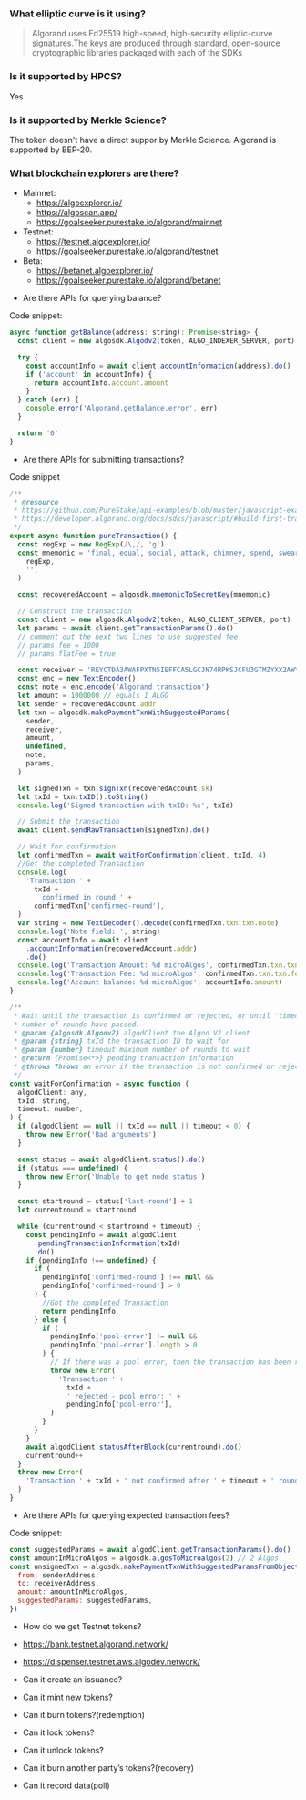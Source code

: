 ### What elliptic curve is it using?

> Algorand uses Ed25519 high-speed, high-security elliptic-curve signatures.The
> keys are produced through standard, open-source cryptographic libraries
> packaged with each of the SDKs

### Is it supported by HPCS?

Yes

### Is it supported by Merkle Science?

The token doesn't have a direct suppor by Merkle Science. Algorand is supported
by BEP-20.

### What blockchain explorers are there?

- Mainnet:
  - https://algoexplorer.io/
  - https://algoscan.app/
  - https://goalseeker.purestake.io/algorand/mainnet
- Testnet:
  - https://testnet.algoexplorer.io/
  - https://goalseeker.purestake.io/algorand/testnet
- Beta:
  - https://betanet.algoexplorer.io/
  - https://goalseeker.purestake.io/algorand/betanet

* Are there APIs for querying balance?

Code snippet:

```javascript
async function getBalance(address: string): Promise<string> {
  const client = new algosdk.Algodv2(token, ALGO_INDEXER_SERVER, port)

  try {
    const accountInfo = await client.accountInformation(address).do()
    if ('account' in accountInfo) {
      return accountInfo.account.amount
    }
  } catch (err) {
    console.error('Algorand.getBalance.error', err)
  }

  return '0'
}
```

- Are there APIs for submitting transactions?

Code snippet

```javascript
/**
 * @resource
 * https://github.com/PureStake/api-examples/blob/master/javascript-examples/algod_submit_tx.js
 * https://developer.algorand.org/docs/sdks/javascript/#build-first-transaction
 */
export async function pureTransaction() {
  const regExp = new RegExp(/\,/, 'g')
  const mnemonic = 'final, equal, social, attack, chimney, spend, swear, civil, sad, jungle, dumb, assault, metal, feature, monitor, marriage, fly, depart, ill, shed, burger, census, swift, absent, garlic'.replace(
    regExp,
    '',
  )

  const recoveredAccount = algosdk.mnemonicToSecretKey(mnemonic)

  // Construct the transaction
  const client = new algosdk.Algodv2(token, ALGO_CLIENT_SERVER, port)
  let params = await client.getTransactionParams().do()
  // comment out the next two lines to use suggested fee
  // params.fee = 1000
  // params.flatFee = true

  const receiver = 'REYCTDA3AWAFPXTN5IEFFCA5LGCJN74RPKSJCFU3GTMZYXX2AWYJIZRGJY'
  const enc = new TextEncoder()
  const note = enc.encode('Algorand transaction')
  let amount = 1000000 // equals 1 ALGO
  let sender = recoveredAccount.addr
  let txn = algosdk.makePaymentTxnWithSuggestedParams(
    sender,
    receiver,
    amount,
    undefined,
    note,
    params,
  )

  let signedTxn = txn.signTxn(recoveredAccount.sk)
  let txId = txn.txID().toString()
  console.log('Signed transaction with txID: %s', txId)

  // Submit the transaction
  await client.sendRawTransaction(signedTxn).do()

  // Wait for confirmation
  let confirmedTxn = await waitForConfirmation(client, txId, 4)
  //Get the completed Transaction
  console.log(
    'Transaction ' +
      txId +
      ' confirmed in round ' +
      confirmedTxn['confirmed-round'],
  )
  var string = new TextDecoder().decode(confirmedTxn.txn.txn.note)
  console.log('Note field: ', string)
  const accountInfo = await client
    .accountInformation(recoveredAccount.addr)
    .do()
  console.log('Transaction Amount: %d microAlgos', confirmedTxn.txn.txn.amt)
  console.log('Transaction Fee: %d microAlgos', confirmedTxn.txn.txn.fee)
  console.log('Account balance: %d microAlgos', accountInfo.amount)
}

/**
 * Wait until the transaction is confirmed or rejected, or until 'timeout'
 * number of rounds have passed.
 * @param {algosdk.Algodv2} algodClient the Algod V2 client
 * @param {string} txId the transaction ID to wait for
 * @param {number} timeout maximum number of rounds to wait
 * @return {Promise<*>} pending transaction information
 * @throws Throws an error if the transaction is not confirmed or rejected in the next timeout rounds
 */
const waitForConfirmation = async function (
  algodClient: any,
  txId: string,
  timeout: number,
) {
  if (algodClient == null || txId == null || timeout < 0) {
    throw new Error('Bad arguments')
  }

  const status = await algodClient.status().do()
  if (status === undefined) {
    throw new Error('Unable to get node status')
  }

  const startround = status['last-round'] + 1
  let currentround = startround

  while (currentround < startround + timeout) {
    const pendingInfo = await algodClient
      .pendingTransactionInformation(txId)
      .do()
    if (pendingInfo !== undefined) {
      if (
        pendingInfo['confirmed-round'] !== null &&
        pendingInfo['confirmed-round'] > 0
      ) {
        //Got the completed Transaction
        return pendingInfo
      } else {
        if (
          pendingInfo['pool-error'] != null &&
          pendingInfo['pool-error'].length > 0
        ) {
          // If there was a pool error, then the transaction has been rejected!
          throw new Error(
            'Transaction ' +
              txId +
              ' rejected - pool error: ' +
              pendingInfo['pool-error'],
          )
        }
      }
    }
    await algodClient.statusAfterBlock(currentround).do()
    currentround++
  }
  throw new Error(
    'Transaction ' + txId + ' not confirmed after ' + timeout + ' rounds!',
  )
}
```

- Are there APIs for querying expected transaction fees?

Code snippet:

```javascript
const suggestedParams = await algodClient.getTransactionParams().do()
const amountInMicroAlgos = algosdk.algosToMicroalgos(2) // 2 Algos
const unsignedTxn = algosdk.makePaymentTxnWithSuggestedParamsFromObject({
  from: senderAddress,
  to: receiverAddress,
  amount: amountInMicroAlgos,
  suggestedParams: suggestedParams,
})
```

- How do we get Testnet tokens?

- https://bank.testnet.algorand.network/
- https://dispenser.testnet.aws.algodev.network/

- Can it create an issuance?
- Can it mint new tokens?
- Can it burn tokens?(redemption)
- Can it lock tokens?
- Can it unlock tokens?
- Can it burn another party’s tokens?(recovery)
- Can it record data(poll)

